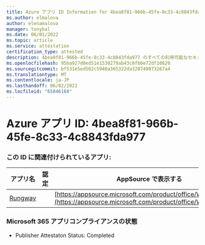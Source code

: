 ```yaml
---
title: Azure アプリ ID Information for 4bea8f81-966b-45fe-8c33-4c8843fda977
ms.author: elmalova
author: elenamalova
manager: tonybal
ms.date: 06/01/2022
ms.topic: article
ms.service: attestation
certification_type: attested
description: 4bea8f81-966b-45fe-8c33-4c8843fda977 のすべての利用可能なセキュリティとコンプライアンス情報。
ms.openlocfilehash: 95ba927d0ed51e1530279ab43c8fb0e72df10820
ms.sourcegitcommit: bf531e5ed502c5940a365322da320749873267a4
ms.translationtype: MT
ms.contentlocale: ja-JP
ms.lasthandoff: 06/02/2022
ms.locfileid: "65846168"
---
```

# <a name="azure-app-id-4bea8f81-966b-45fe-8c33-4c8843fda977"></a>Azure アプリ ID: 4bea8f81-966b-45fe-8c33-4c8843fda977


### <a name="apps-associated-with-this-id"></a>この ID に関連付けられているアプリ:
| **アプリ名** | **認定** | **AppSource で表示する** |
|--------------|---------------|-----------------------|
| [Rungway](../forward/WA200004123.md) |  | [https://appsource.microsoft.com/product/office/WA200004123](https://appsource.microsoft.com/product/office/WA200004123) |

### <a name="microsoft-365-app-compliance-status"></a>Microsoft 365 アプリコンプライアンスの状態
- Publisher Attestaton Status: Completed
